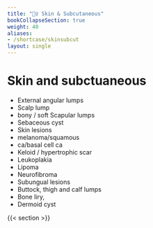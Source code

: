 ```yaml
---
title: "🧘‍♀️ Skin & Subcutaneous"
bookCollapseSection: true
weight: 40
aliases:
- /shortcase/skinsubcut
layout: single
---
```


# Skin and subctuaneous
- External angular lumps 
- Scalp lump 
- bony / soft Scapular lumps 
- Sebaceous cyst 
- Skin lesions 
- melanoma/squamous 
- ca/basal cell ca 
- Keloid / hypertrophic scar 
- Leukoplakia 
- Lipoma 
- Neurofibroma 
- Subungual lesions 
- Buttock, thigh and calf lumps 
- Bone Iiry, 
- Dermoid cyst


{{< section >}}